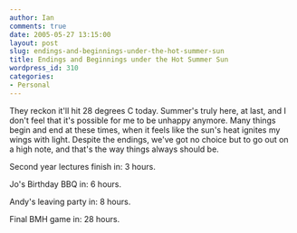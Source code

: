 ```yaml
---
author: Ian
comments: true
date: 2005-05-27 13:15:00
layout: post
slug: endings-and-beginnings-under-the-hot-summer-sun
title: Endings and Beginnings under the Hot Summer Sun
wordpress_id: 310
categories:
- Personal
---
```


They reckon it'll hit 28 degrees C today.  Summer's truly here, at last, and I don't feel that it's possible for me to be unhappy anymore.  Many things begin and end at these times, when it feels like the sun's heat ignites my wings with light.  Despite the endings, we've got no choice but to go out on a high note, and that's the way things always should be.  

Second year lectures finish in: 3 hours.  

Jo's Birthday BBQ in: 6 hours.  

Andy's leaving party in: 8 hours.  

Final BMH game in: 28 hours.  


